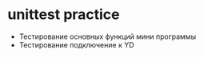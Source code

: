 # unittest practice
* Тестирование основных функций мини программы 
* Тестирование подключение к YD
